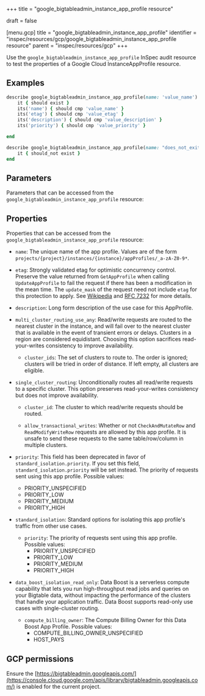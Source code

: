 +++
title = "google_bigtableadmin_instance_app_profile resource"

draft = false



[menu.gcp]
title = "google_bigtableadmin_instance_app_profile"
identifier = "inspec/resources/gcp/google_bigtableadmin_instance_app_profile resource"
parent = "inspec/resources/gcp"
+++

Use the `google_bigtableadmin_instance_app_profile` InSpec audit resource to test the properties of a Google Cloud InstanceAppProfile resource.

## Examples

```ruby
describe google_bigtableadmin_instance_app_profile(name: 'value_name') do
	it { should exist }
	its('name') { should cmp 'value_name' }
	its('etag') { should cmp 'value_etag' }
	its('description') { should cmp 'value_description' }
	its('priority') { should cmp 'value_priority' }

end

describe google_bigtableadmin_instance_app_profile(name: "does_not_exit") do
	it { should_not exist }
end
```

## Parameters

Parameters that can be accessed from the `google_bigtableadmin_instance_app_profile` resource:

## Properties

Properties that can be accessed from the `google_bigtableadmin_instance_app_profile` resource:


  * `name`: The unique name of the app profile. Values are of the form `projects/{project}/instances/{instance}/appProfiles/_a-zA-Z0-9*`.

  * `etag`: Strongly validated etag for optimistic concurrency control. Preserve the value returned from `GetAppProfile` when calling `UpdateAppProfile` to fail the request if there has been a modification in the mean time. The `update_mask` of the request need not include `etag` for this protection to apply. See [Wikipedia](https://en.wikipedia.org/wiki/HTTP_ETag) and [RFC 7232](https://tools.ietf.org/html/rfc7232#section-2.3) for more details.

  * `description`: Long form description of the use case for this AppProfile.

  * `multi_cluster_routing_use_any`: Read/write requests are routed to the nearest cluster in the instance, and will fail over to the nearest cluster that is available in the event of transient errors or delays. Clusters in a region are considered equidistant. Choosing this option sacrifices read-your-writes consistency to improve availability.

    * `cluster_ids`: The set of clusters to route to. The order is ignored; clusters will be tried in order of distance. If left empty, all clusters are eligible.

  * `single_cluster_routing`: Unconditionally routes all read/write requests to a specific cluster. This option preserves read-your-writes consistency but does not improve availability.

    * `cluster_id`: The cluster to which read/write requests should be routed.

    * `allow_transactional_writes`: Whether or not `CheckAndMutateRow` and `ReadModifyWriteRow` requests are allowed by this app profile. It is unsafe to send these requests to the same table/row/column in multiple clusters.

  * `priority`: This field has been deprecated in favor of `standard_isolation.priority`. If you set this field, `standard_isolation.priority` will be set instead. The priority of requests sent using this app profile.
  Possible values:
    * PRIORITY_UNSPECIFIED
    * PRIORITY_LOW
    * PRIORITY_MEDIUM
    * PRIORITY_HIGH

  * `standard_isolation`: Standard options for isolating this app profile's traffic from other use cases.

    * `priority`: The priority of requests sent using this app profile.
    Possible values:
      * PRIORITY_UNSPECIFIED
      * PRIORITY_LOW
      * PRIORITY_MEDIUM
      * PRIORITY_HIGH

  * `data_boost_isolation_read_only`: Data Boost is a serverless compute capability that lets you run high-throughput read jobs and queries on your Bigtable data, without impacting the performance of the clusters that handle your application traffic. Data Boost supports read-only use cases with single-cluster routing.

    * `compute_billing_owner`: The Compute Billing Owner for this Data Boost App Profile.
    Possible values:
      * COMPUTE_BILLING_OWNER_UNSPECIFIED
      * HOST_PAYS


## GCP permissions

Ensure the [https://bigtableadmin.googleapis.com/](https://console.cloud.google.com/apis/library/bigtableadmin.googleapis.com/) is enabled for the current project.
